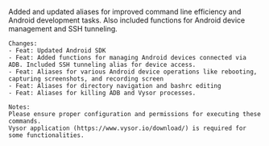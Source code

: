   Added and updated aliases for improved command line efficiency and Android development tasks. Also included functions for Android device management and SSH tunneling.

    Changes:
    - Feat: Updated Android SDK
    - Feat: Added functions for managing Android devices connected via ADB. Included SSH tunneling alias for device access.
    - Feat: Aliases for various Android device operations like rebooting, capturing screenshots, and recording screen
    - Feat: Aliases for directory navigation and bashrc editing
    - Feat: Aliases for killing ADB and Vysor processes.

    Notes:
    Please ensure proper configuration and permissions for executing these commands.
    Vysor application (https://www.vysor.io/download/) is required for some functionalities.